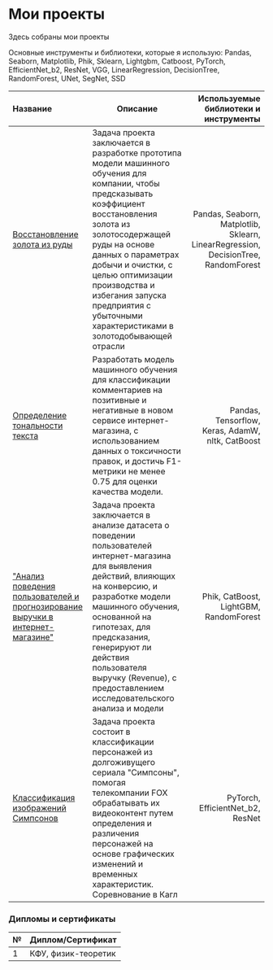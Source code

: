 <h1 align="left">Мои проекты</h1>
Здесь собраны мои проекты

Основные инструменты и библиотеки, которые я использую: Pandas, Seaborn, Matplotlib, Phik, Sklearn, Lightgbm, Catboost, PyTorch, EfficientNet_b2, ResNet, VGG,
LinearRegression, DecisionTree, RandomForest, UNet, SegNet, SSD
<table>
<thead>
<tr>
<th align="left">Название</th>
<th>Описание</th>
<th align="right">Используемые библиотеки и инструменты</th>
</tr>
</thead>
<tbody>
<tr>
<td align="left"><a href="https://github.com/gazizovilsur26/Recovery_of_gold_from_ore">Восстановление золота из руды</a></td>
<td>Задача проекта заключается в разработке прототипа модели машинного обучения для компании, 
чтобы предсказывать коэффициент восстановления золота из золотосодержащей руды на основе данных о параметрах добычи и очистки, 
с целью оптимизации производства и избегания запуска предприятия с убыточными характеристиками в золотодобывающей отрасли</td>
<td align="right">Pandas, Seaborn, Matplotlib, Sklearn, LinearRegression, DecisionTree, RandomForest</td>
</tr>
<tr>
<td align="left"><a href="https://github.com/gazizovilsur26/ml_for_text-toxic_classification" rel="nofollow">Определение тональности текста</a></td>
<td>Разработать модель машинного обучения для классификации комментариев на позитивные и негативные в новом сервисе интернет-магазина, 
с использованием данных о токсичности правок, и достичь F1-метрики не менее 0.75 для оценки качества модели. </td>
<td align="right">Pandas, Tensorflow, Keras, AdamW, nltk, CatBoost</td>
</tr>
<tr>
<td align="left"><a href="https://github.com/gazizovilsur26/SberTest" rel="nofollow">"Анализ поведения пользователей и прогнозирование выручки в интернет-магазине"</a></td>
<td>Задача проекта заключается в анализе датасета о поведении пользователей интернет-магазина для выявления действий, 
влияющих на конверсию, и разработке модели машинного обучения, основанной на гипотезах, для предсказания, генерируют ли действия пользователя выручку (Revenue), 
с предоставлением исследовательского анализа и модели</td>
<td align="right">Phik, CatBoost, LightGBM, RandomForest</td>
</tr>
<tr>
<td align="left"><a href="https://github.com/gazizovilsur26/Simpsons_classification/tree/main" rel="nofollow">Классификация изображений Симпсонов</a></td>
<td>Задача проекта состоит в классификации персонажей из долгоживущего сериала "Симпсоны", 
помогая телекомпании FOX обрабатывать их видеоконтент путем определения и различения персонажей на основе графических изменений и 
временных характеристик. Соревнование в Кагл</td>
<td align="right">PyTorch, EfficientNet_b2, ResNet</td>
</tr>
</tbody>
</table>

<h3>Дипломы и сертификаты</h3>
<table>
<thead>
<tr>
<th align="left">№</th>
<th>Диплом/Сертификат</th>
</tr>
</thead>
<tbody>
<tr>
<td>1</a></td>
<td align="left">КФУ, физик-теоретик</a></td>

</tr>
